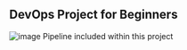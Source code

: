 ## DevOps Project for Beginners   

![image](https://github.com/NATNgoc/Dev-ops-project/assets/96611889/f0a6d654-95e7-4359-a93c-7b2354099591)
Pipeline included within this project
